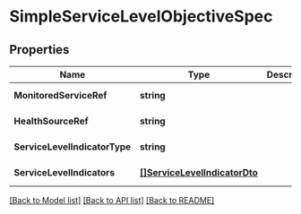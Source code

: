# SimpleServiceLevelObjectiveSpec

## Properties
Name | Type | Description | Notes
------------ | ------------- | ------------- | -------------
**MonitoredServiceRef** | **string** |  | [default to null]
**HealthSourceRef** | **string** |  | [default to null]
**ServiceLevelIndicatorType** | **string** |  | [default to null]
**ServiceLevelIndicators** | [**[]ServiceLevelIndicatorDto**](ServiceLevelIndicatorDTO.md) |  | [default to null]

[[Back to Model list]](../README.md#documentation-for-models) [[Back to API list]](../README.md#documentation-for-api-endpoints) [[Back to README]](../README.md)

